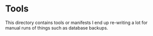 # Tools

This directory contains tools or manifests I end up re-writing a lot for manual runs of things such as database backups.
